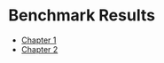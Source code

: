 # Benchmark Results

- [Chapter 1](https://YourName.github.io/YourProject/perf/YourTest1-report-github.html )
- [Chapter 2](https://YourName.github.io/YourProject/perf/YourTest2-report-github.html )